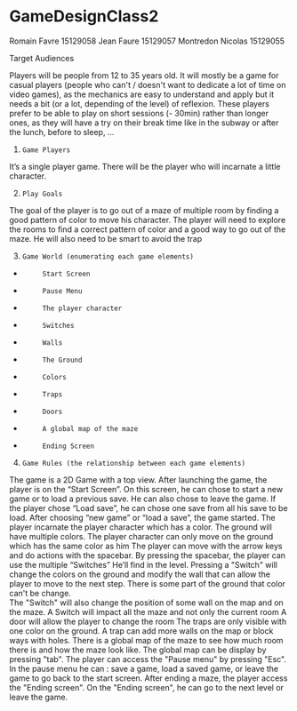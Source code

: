# GameDesignClass2

Romain Favre 15129058
Jean Faure 15129057
Montredon Nicolas 15129055

Target Audiences

Players will be people from 12 to 35 years old. 
It will mostly be a game for casual players (people who can't / doesn't want to dedicate a lot of time on video games), as the mechanics are easy to understand and apply but it needs a bit (or a lot, depending of the level) of reflexion. 
These players prefer to be able to play on short sessions (- 30min) rather than longer ones, as they will have a try on their break time like in the subway or after the lunch, before to sleep, …

1.     Game Players 
 
 
It’s a single player game. There will be the player who will incarnate a little character. 
 
2.     Play Goals 
 
 
The goal of the player is to go out of a maze of multiple room by finding a good pattern of color to move his character. The player will need to explore the rooms to find a correct pattern of color and a good way to go out of the maze. He will also need to be smart to avoid the trap 
 
3.     Game World (enumerating each game elements) 
 
-          Start Screen 
-          Pause Menu 
-          The player character 
-          Switches 
-          Walls 
-          The Ground 
-          Colors 
-          Traps 
-          Doors 
-          A global map of the maze 
-          Ending Screen 
 
  
4.     Game Rules (the relationship between each game elements) 
  
The game is a 2D Game with a top view. 
After launching the game, the player is on the “Start Screen”. On this screen, he can chose to start a new game or to load a previous save. He can also chose to leave the game. 
If the player chose “Load save”, he can chose one save from all his save to be load. 
After choosing “new game” or “load a save”, the game started. 
The player incarnate the player character which has a color. 
The ground will have multiple colors. 
The player character can only move on the ground which has the same color as him 
The player can move with the arrow keys and do actions with the spacebar. 
By pressing the spacebar, the player can use the multiple “Switches” He’ll find in the level. 
Pressing a "Switch" will change the colors on the ground and modify the wall that can allow the player to move to the next step. 
There is some part of the ground that color can't be change.  
The "Switch" will also change the position of some wall on the map and on the maze. 
A Switch will impact all the maze and not only the current room 
A door will allow the player to change the room 
The traps are only visible with one color on the ground. 
A trap can add more walls on the map or block ways with holes. 
There is a global map of the maze to see how much room there is and how the maze look like. 
The global map can be display by pressing "tab". 
The player can access the "Pause menu" by pressing "Esc". 
In the pause menu he can : save a game, load a saved game, or leave the game to go back to the start screen. 
After ending a maze, the player access the "Ending screen". 
On the "Ending screen", he can go to the next level or leave the game.